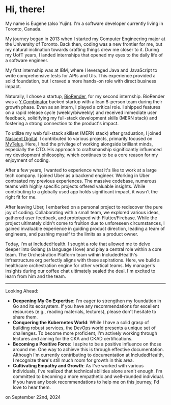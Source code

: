 # Hi, there!

My name is Eugene (also Yujin). I'm a software developer currently living in Toronto, Canada.

My journey began in 2013 when I started my Computer Engineering major at the University of Toronto. Back then, coding was a new frontier for me, but my natural inclination towards crafting things drew me closer to it. During my UofT years, I landed internships that opened my eyes to the daily life of a software engineer.

My first internship was at IBM, where I leveraged Java and JavaScript to write comprehensive tests for APIs and UIs. This experience provided a solid foundation, but I craved a more hands-on role with direct business impact.

Naturally, I chose a startup, [BioRender](https://www.biorender.com/), for my second internship. BioRender was a [Y Combinator](https://www.ycombinator.com/) backed startup with a lean 8-person team during their growth phase. Even as an intern, I played a critical role. I shipped features on a rapid release cycle (weekly/biweekly) and received immediate user feedback, solidifying my full-stack development skills (MERN stack) and fostering a strong connection to the product's impact.

To utilize my web full-stack skillset (MERN stack) after graduation, I joined [Nascent Digital](https://www.nascentdigital.com/). I contributed to various projects, primarily focused on [MyTelus](https://www.telus.com/my-telus). Here, I had the privilege of working alongside brilliant minds, especially the CTO. His approach to craftsmanship significantly influenced my development philosophy, which continues to be a core reason for my enjoyment of coding.

After a few years, I wanted to experience what it's like to work at a large tech company. I joined Uber as a backend engineer. Working in Uber contrasted my previous experiences. The massive codebase, numerous teams with highly specific projects offered valuable insights. While contributing to a globally used app holds significant impact, it wasn't the right fit for me.

After leaving Uber, I embarked on a personal project to rediscover the pure joy of coding. Collaborating with a small team, we explored various ideas, gathered user feedback, and prototyped with Flutter/Firebase. While the project ultimately didn't come to fruition due to unforeseen circumstances, I gained invaluable experience in guiding product direction, leading a team of engineers, and pushing myself to the limits as a product owner.

Today, I'm at IncludedHealth. I sought a role that allowed me to delve deeper into Golang (a language I love) and play a central role within a core team. The Orchestration Platform team within IncludedHealth's Infrastructure org perfectly aligns with these aspirations. Here, we build a healthcare orchestration engine for other vertical teams. My manager's insights during our coffee chat ultimately sealed the deal. I'm excited to learn from him and the team.

---

Looking Ahead:

- **Deepening My Go Expertise**: I'm eager to strengthen my foundation in Go and its ecosystem. If you have any recommendations for excellent resources (e.g., reading materials, lectures), please don't hesitate to share them.
- **Conquering the Kubernetes World**: While I have a solid grasp of building robust services, the DevOps world presents a unique set of challenges. To become more proficient, I'm actively working through lectures and aiming for the CKA and CKAD certifications.
- **Becoming a Positive Force**: I aspire to be a positive influence on those around me. One way to achieve this is through effective documentation. Although I'm currently contributing to documentation at IncludedHealth, I recognize there's still much room for growth in this area.
- **Cultivating Empathy and Growth**: As I've worked with various individuals, I've realized that technical abilities alone aren't enough. I'm committed to becoming a more empathetic and well-rounded individual. If you have any book recommendations to help me on this journey, I'd love to hear them.

on September 22nd, 2024
